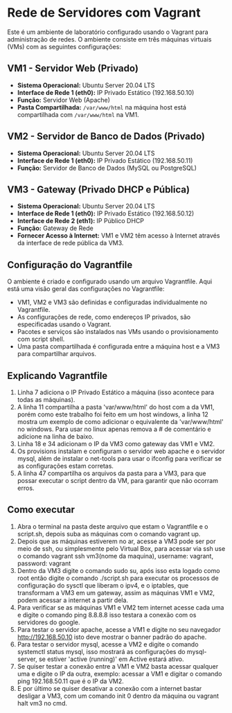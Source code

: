 # Rede de Servidores com Vagrant

Este é um ambiente de laboratório configurado usando o Vagrant para administração de redes. O ambiente consiste em três máquinas virtuais (VMs) com as seguintes configurações:

## VM1 - Servidor Web (Privado)

- **Sistema Operacional:** Ubuntu Server 20.04 LTS
- **Interface de Rede 1 (eth0):** IP Privado Estático (192.168.50.10)
- **Função:** Servidor Web (Apache)
- **Pasta Compartilhada:** `/var/www/html` na máquina host está compartilhada com `/var/www/html` na VM1.

## VM2 - Servidor de Banco de Dados (Privado)

- **Sistema Operacional:** Ubuntu Server 20.04 LTS
- **Interface de Rede 1 (eth0):** IP Privado Estático (192.168.50.11)
- **Função:** Servidor de Banco de Dados (MySQL ou PostgreSQL)

## VM3 - Gateway (Privado DHCP e Pública)

- **Sistema Operacional:** Ubuntu Server 20.04 LTS
- **Interface de Rede 1 (eth0):** IP Privado Estático (192.168.50.12)
- **Interface de Rede 2 (eth1):** IP Público DHCP
- **Função:** Gateway de Rede
- **Fornecer Acesso à Internet:** VM1 e VM2 têm acesso à Internet através da interface de rede pública da VM3.

## Configuração do Vagrantfile

O ambiente é criado e configurado usando um arquivo Vagrantfile. Aqui está uma visão geral das configurações no Vagrantfile:

- VM1, VM2 e VM3 são definidas e configuradas individualmente no Vagrantfile.
- As configurações de rede, como endereços IP privados, são especificadas usando o Vagrant.
- Pacotes e serviços são instalados nas VMs usando o provisionamento com script shell.
- Uma pasta compartilhada é configurada entre a máquina host e a VM3 para compartilhar arquivos.

## Explicando Vagrantfile

1. Linha 7 adiciona o IP Privado Estático a máquina (isso acontece para todas as máquinas).
2. A linha 11 compartilha a pasta 'var/www/html' do host com a da VM1, porém como este trabalho foi feito em um host windows, a linha 12 mostra um exemplo de como adicionar o equivalente da 'var/www/html' no windows. Para usar no linux apenas remova a # de comentário e adicione na linha de baixo.
3. Linha 18 e 34 adicionam o IP da VM3 como gateway das VM1 e VM2.
4. Os provisions instalam e configuram o servidor web apache e o servidor mysql, além de instalar o net-tools para usar o ifconfig para verificar se as configurações estam corretas.
5. A linha 47 compartilha os arquivos da pasta para a VM3, para que possar executar o script dentro da VM, para garantir que não ocorram erros.

## Como executar

1. Abra o terminal na pasta deste arquivo que estam o Vagrantfile e o script.sh, depois suba as máquinas com o comando vagrant up.
2. Depois que as máquinas estiverem no ar, acesse a VM3 pode ser por meio de ssh, ou simplesmente pelo Virtual Box, para acessar via ssh use o comando vagrant ssh vm3(nome da maquina), username: vagrant, password: vagrant
3. Dentro da VM3 digite o comando sudo su, após isso esta logado como root então digite o comando ./script.sh para executar os processos de configuração do sysctl que liberam o ipv4, e o iptables, que transformam a VM3 em um gateway, assim as máquinas VM1 e VM2, podem acessar a internet a partir dela.
4. Para verificar se as máquinas VM1 e VM2 tem internet acesse cada uma e digite o comando ping 8.8.8.8 isso testara a conexão com os servidores do google.
5. Para testar o servidor apache, acesse a VM1 e digite no seu navegador http://192.168.50.10 isto deve mostrar o banner padrão do apache.
6. Para testar o servidor mysql, acesse a VM2 e digite o comando systemctl status mysql, isso mostrará as configurações do mysql-server, se estiver 'active (running)' em Active estará ativo.
7. Se quiser testar a conexão entre a VM1 e VM2 basta acessar qualquer uma e digite o IP da outra, exemplo: acessar a VM1 e digitar o comando ping 192.168.50.11 que é o IP da VM2.
8. E por último se quiser desativar a conexão com a internet bastar desligar a VM3, com um comando init 0 dentro da máquina ou vagrant halt vm3 no cmd.


